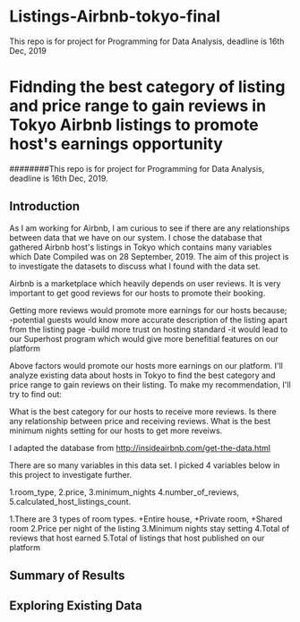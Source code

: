 # Listings-Airbnb-tokyo-final
This repo is for project for Programming for Data Analysis, deadline is 16th Dec, 2019

# Fidnding the best category of listing and price range to gain reviews in Tokyo Airbnb listings to promote host's earnings opportunity

########This repo is for project for Programming for Data Analysis, deadline is 16th Dec, 2019.

## Introduction

As I am working for Airbnb, I am curious to see if there are any relationships between data that we have on our system. I chose the database that gathered Airbnb host's listings in Tokyo which contains many variables which Date Compiled was on 28 September, 2019. The aim of this project is to investigate the datasets to discuss what I found with the data set.

Airbnb is a marketplace which heavily depends on user reviews. It is very important to get good reviews for our hosts to promote their booking.

Getting more reviews would promote more earnings for our hosts because;
      -potential guests would know more accurate description of the listing apart from the listing page
      -build more trust on hosting standard
      -it would lead to our Superhost program which would give more benefitial features on our platform
      
Above factors would promote our hosts more earnings on our platform. I'll analyze existing data about hosts in Tokyo to find the best category and price range to gain reviews on their listing. To make my recommendation, I'll try to find out:

What is the best category for our hosts to receive more reviews.
Is there any relationship between price and receiving reviews.
What is the best minimum nights setting for our hosts to get more reveiws.

I adapted the database from http://insideairbnb.com/get-the-data.html

There are so many variables in this data set. I picked 4 variables below in this project to investigate further.

1.room_type, 2.price, 3.minimum_nights 4.number_of_reviews, 5.calculated_host_listings_count.

1.There are 3 types of room types. +Entire house, +Private room, +Shared room
2.Price per night of the listing
3.Minimum nights stay setting
4.Total of reviews that host earned
5.Total of listings that host published on our platform

## Summary of Results


## Exploring Existing Data




